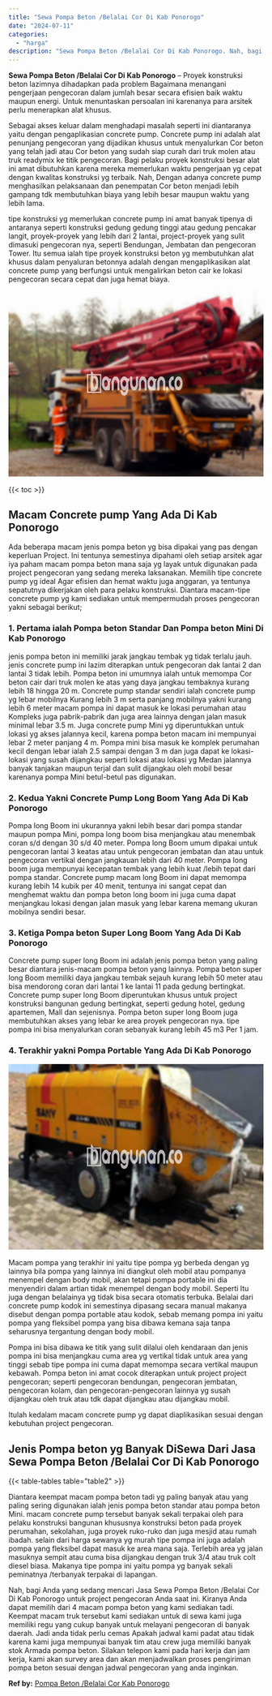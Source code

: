 ```yaml
---
title: "Sewa Pompa Beton /Belalai Cor Di Kab Ponorogo"
date: "2024-07-11"
categories: 
  - "harga"
description: "Sewa Pompa Beton /Belalai Cor Di Kab Ponorogo. Nah, bagi Anda yang sedang mencari Jasa Sewa Pompa Beton /Belalai Cor Di Kab Ponorogo untuk project pengecoran..."
---
```


**Sewa Pompa Beton /Belalai Cor Di Kab Ponorogo** – Proyek konstruksi beton lazimnya dihadapkan pada problem Bagaimana menangani pengerjaan pengecoran dalam jumlah besar secara efisien baik waktu maupun energi. Untuk menuntaskan persoalan ini karenanya para arsitek perlu menerapkan alat khusus.

Sebagai akses keluar dalam menghadapi masalah seperti ini diantaranya yaitu dengan pengaplikasian concrete pump. Concrete pump ini adalah alat penunjang pengecoran yang dijadikan khusus untuk menyalurkan Cor beton yang telah jadi atau Cor beton yang sudah siap curah dari truk molen atau truk readymix ke titik pengecoran. Bagi pelaku proyek konstruksi besar alat ini amat dibutuhkan karena mereka memerlukan waktu pengerjaan yg cepat dengan kwalitas konstruksi yg terbaik. Nah, Dengan adanya concrete pump menghasilkan pelaksanaan dan penempatan Cor beton menjadi lebih gampang tdk membutuhkan biaya yang lebih besar maupun waktu yang lebih lama.

tipe konstruksi yg memerlukan concrete pump ini amat banyak tipenya di antaranya seperti konstruksi gedung gedung tinggi atau gedung pencakar langit, proyek-proyek yang lebih dari 2 lantai, project-proyek yang sulit dimasuki pengecoran nya, seperti Bendungan, Jembatan dan pengecoran Tower. Itu semua ialah tipe proyek konstruksi beton yg membutuhkan alat khusus dalam penyaluran betonnya adalah dengan mengaplikasikan alat concrete pump yang berfungsi untuk mengalirkan beton cair ke lokasi pengecoran secara cepat dan juga hemat biaya.

![Sewa Pompa Beton /Belalai Cor Di Kab Ponorogo](/images/sewa-concrete-pump-37.png)

{{< toc >}}

## Macam Concrete pump Yang Ada Di Kab Ponorogo

Ada beberapa macam jenis pompa beton yg bisa dipakai yang pas dengan keperluan Project. Ini tentunya semestinya dipahami oleh setiap arsitek agar iya paham macam pompa beton mana saja yg layak untuk digunakan pada project pengecoran yang sedang mereka laksanakan. Memilih tipe concrete pump yg ideal Agar efisien dan hemat waktu juga anggaran, ya tentunya sepatutnya dikerjakan oleh para pelaku konstruksi. Diantara macam-tipe concrete pump yg kami sediakan untuk mempermudah proses pengecoran yakni sebagai berikut;

### 1\. Pertama ialah Pompa beton Standar Dan Pompa beton Mini Di Kab Ponorogo

jenis pompa beton ini memiliki jarak jangkau tembak yg tidak terlalu jauh. jenis concrete pump ini lazim diterapkan untuk pengecoran dak lantai 2 dan lantai 3 tidak lebih. Pompa beton ini umumnya ialah untuk memompa Cor beton cair dari truk molen ke atas yang daya jangkau tembaknya kurang lebih 18 hingga 20 m. Concrete pump standar sendiri ialah concrete pump yg lebar mobilnya Kurang lebih 3 m serta panjang mobilnya yakni kurang lebih 6 meter macam pompa ini dapat masuk ke lokasi perumahan atau Kompleks juga pabrik-pabrik dan juga area lainnya dengan jalan masuk minimal lebar 3.5 m. Juga concrete pump Mini yg diperuntukkan untuk lokasi yg akses jalannya kecil, karena pompa beton macam ini mempunyai lebar 2 meter panjang 4 m. Pompa mini bisa masuk ke komplek perumahan kecil dengan lebar ialah 2.5 sampai dengan 3 m dan juga dapat ke lokasi-lokasi yang susah dijangkau seperti lokasi atau lokasi yg Medan jalannya banyak tanjakan maupun terjal dan sulit dijangkau oleh mobil besar karenanya pompa Mini betul-betul pas digunakan.

### 2\. Kedua Yakni Concrete Pump Long Boom Yang Ada Di Kab Ponorogo

Pompa long Boom ini ukurannya yakni lebih besar dari pompa standar maupun pompa Mini, pompa long boom bisa menjangkau atau menembak coran s/d dengan 30 s/d 40 meter. Pompa long Boom umum dipakai untuk pengecoran lantai 3 keatas atau untuk pengecoran jembatan dan atau untuk pengecoran vertikal dengan jangkauan lebih dari 40 meter. Pompa long boom juga mempunyai kecepatan tembak yang lebih kuat /lebih tepat dari pompa standar. Concrete pump macam long Boom ini dapat memompa kurang lebih 14 kubik per 40 menit, tentunya ini sangat cepat dan menghemat waktu dan pompa beton long boom ini juga cuma dapat menjangkau lokasi dengan jalan masuk yang lebar karena memang ukuran mobilnya sendiri besar.

### 3\. Ketiga Pompa beton Super Long Boom Yang Ada Di Kab Ponorogo

Concrete pump super long Boom ini adalah jenis pompa beton yang paling besar diantara jenis-macam pompa beton yang lainnya. Pompa beton super long Boom memiliki daya jangkau tembak sejauh kurang lebih 50 meter atau bisa mendorong coran dari lantai 1 ke lantai 11 pada gedung bertingkat. Concrete pump super long Boom diperuntukan khusus untuk project konstruksi bangunan gedung bertingkat, seperti gedung hotel, gedung apartemen, Mall dan sejenisnya. Pompa beton super long Boom juga membutuhkan akses yang lebar ke area proyek pengecoran nya. tipe pompa ini bisa menyalurkan coran sebanyak kurang lebih 45 m3 Per 1 jam.

### 4\. Terakhir yakni Pompa Portable Yang Ada Di Kab Ponorogo

![Sewa Pompa Beton /Belalai Cor Di Kab Ponorogo](/images/sewa-concrete-pump-30.png)

Macam pompa yang terakhir ini yaitu tipe pompa yg berbeda dengan yg lainnya bila pompa yang lainnya ini diangkut oleh mobil atau pompanya menempel dengan body mobil, akan tetapi pompa portable ini dia menyendiri dalam artian tidak menempel dengan body mobil. Seperti Itu juga dengan belalainya yg tidak bisa secara otomatis terbuka. Belalai dari concrete pump kodok ini semestinya dipasang secara manual makanya disebut dengan pompa portable atau kodok, sebab memang pompa ini yaitu pompa yang fleksibel pompa yang bisa dibawa kemana saja tanpa seharusnya tergantung dengan body mobil.

Pompa ini bisa dibawa ke titik yang sulit dilalui oleh kendaraan dan jenis pompa ini bisa menjangkau cuma area yg vertikal tidak untuk area yang tinggi sebab tipe pompa ini cuma dapat memompa secara vertikal maupun kebawah. Pompa beton ini amat cocok diterapkan untuk project project pengecoran; seperti pengecoran bendungan, pengecoran jembatan, pengecoran kolam, dan pengecoran-pengecoran lainnya yg susah dijangkau oleh truk atau tdk dapat dijangkau atau dijangkau mobil.

Itulah kedalam macam concrete pump yg dapat diaplikasikan sesuai dengan kebutuhan project pengecoran.

## Jenis Pompa beton yg Banyak DiSewa Dari Jasa Sewa Pompa Beton /Belalai Cor Di Kab Ponorogo

{{< table-tables table="table2" >}}

Diantara keempat macam pompa beton tadi yg paling banyak atau yang paling sering digunakan ialah jenis pompa beton standar atau pompa beton Mini. macam concrete pump tersebut banyak sekali terpakai oleh para pelaku konstruksi bangunan khususnya konstruksi beton pada proyek perumahan, sekolahan, juga proyek ruko-ruko dan juga mesjid atau rumah ibadah. selain dari harga sewanya yg murah tipe pompa ini juga adalah pompa yang fleksibel dapat masuk ke area mana saja. Terlebih area yg jalan masuknya sempit atau cuma bisa dijangkau dengan truk 3/4 atau truk colt diesel biasa. Makanya tipe pompa ini yaitu pompa yg banyak sekali peminatnya /terbanyak terpakai di lapangan.

Nah, bagi Anda yang sedang mencari Jasa Sewa Pompa Beton /Belalai Cor Di Kab Ponorogo untuk project pengecoran Anda saat ini. Kiranya Anda dapat memilih dari 4 macam pompa beton yang kami sediakan tadi. Keempat macam truk tersebut kami sediakan untuk di sewa kami juga memiliki regu yang cukup banyak untuk melayani pengecoran di banyak daerah. Jadi anda tidak perlu cemas Apakah jadwal kami padat atau tidak karena kami juga mempunyai banyak tim atau crew juga memiliki banyak stok Armada pompa beton. Silakan telepon kami pada hari kerja dan jam kerja, kami akan survey area dan akan menjadwalkan proses pengiriman pompa beton sesuai dengan jadwal pengecoran yang anda inginkan.

**Ref by:** [Pompa Beton /Belalai Cor Kab Ponorogo](https://id.wikipedia.org/wiki/Pompa)
